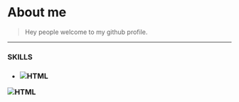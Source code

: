 # About me
> Hey people welcome to my github profile.
<hr>

<h3>SKILLS<h3>
 
  * ![HTML](https://developer.mozilla.org/en-US/docs/Web/Guide/HTML/HTML5)
  
  
![HTML](https://user-images.githubusercontent.com/80757858/113532315-b1086200-95e8-11eb-94e2-3cb042224461.png)

 
